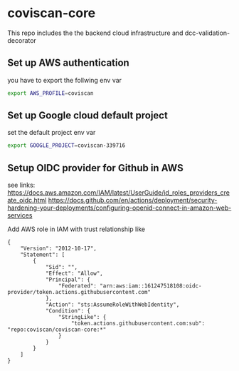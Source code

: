 # coviscan-core
This repo includes the the backend cloud infrastructure and dcc-validation-decorator

## Set up AWS authentication

you have to export the follwing env var

```bash
export AWS_PROFILE=coviscan
```

## Set up Google cloud default project

set the default project env var

```bash
export GOOGLE_PROJECT=coviscan-339716
```

## Setup OIDC provider for Github in AWS

see links:
https://docs.aws.amazon.com/IAM/latest/UserGuide/id_roles_providers_create_oidc.html
https://docs.github.com/en/actions/deployment/security-hardening-your-deployments/configuring-openid-connect-in-amazon-web-services

Add AWS role in IAM with trust relationship like

```
{
    "Version": "2012-10-17",
    "Statement": [
        {
            "Sid": "",
            "Effect": "Allow",
            "Principal": {
                "Federated": "arn:aws:iam::161247518108:oidc-provider/token.actions.githubusercontent.com"
            },
            "Action": "sts:AssumeRoleWithWebIdentity",
            "Condition": {
                "StringLike": {
                    "token.actions.githubusercontent.com:sub": "repo:coviscan/coviscan-core:*"
                }
            }
        }
    ]
}
```